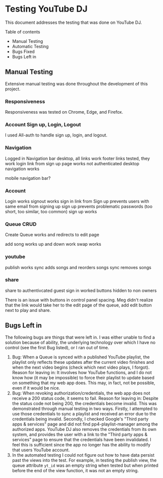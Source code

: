# Testing YouTube DJ
This document addresses the testing that was done on YouTube DJ.

Table of contents

- Manual Testing
- Automatic Testing
- Bugs Fixed
- Bugs Left in

## Manual Testing
Extensive manual testing was done throughout the development of this project.

### Responsiveness
Responsiveness was tested on Chrome, Edge, and Firefox. 

### Account Sign up, Login, Logout
I used All-auth to handle sign up, login, and logout. 

### Navigation
Logged in Navigation bar desktop, all links work
footer links tested, they work
login link from sign up page works
not authenticated desktop navigation works

mobile navigation bar?

### Account 
Login works
signout works
sign in link from
Sign up prevents users with same email from signing up
sign up prevents problematic passwords (too short, too similar, too common)
sign up works

### Queue CRUD
Create Queue works and redirects to edit page

add song works
up and down work
swap works

### youtube
publish works
sync adds songs and reorders songs
sync removes songs

### share
share to authentivcated 
guest sign in worked
buttons hidden to non owners

There is an issue with buttons in control panel spacing.
Meg didn't realize that the link would take her to the edit page of the queue, add edit button next to play and share.

## Bugs Left in
The following bugs are things that were left in. I was either unable to find a solution because of ability, the underlying technology over which I have no control (see the first Bug listed), or I ran out of time.

1. Bug: When a Queue is synced with a published YouTube playlist, the playlist only reflects these updates after the current video finishes and when the next video begins (check which next video plays, I forgot). 
Reason for leaving in: It involves how YouTube functions, and I do not know how (it may be impossible) to force their playlist to update based on something that my web app does. This may, in fact, not be possible, even if it would be nice.
2. Bug: When revoking authorization/credentials, the web app does not receive a 200 status code, it seems to fail.
Reason for leaving in: Despite the status code not being 200, the credentials become invalid. This was demonstrated through manual testing in two ways. Firstly, I attempted to use those credentials to sync a playlist and received an error due to the credentials being invalid. Secondly, I checked Google's "Third party apps & services" page and did not find pp4-playlist-manager among the authorized apps. YouTube DJ also removes the credentials from its own system, and provides the user with a link to the "Third party apps & services" page to ensure that the credentials have been invalidated. I feel this is sufficient since the app no longer has the ability to modify that users YouTube account.
3. In the automated testing I could not figure out how to have data persist past the views into the test. For example, in testing the publish view, the queue attribute `yt_id` was an empty string when tested but when printed before the end of the view function, it was not an empty string. 